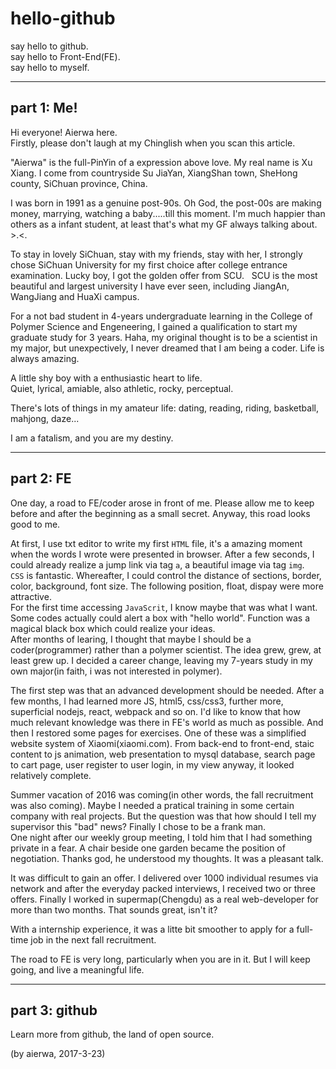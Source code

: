 # hello-github
say hello to github.  
say hello to Front-End(FE).  
say hello to myself.  

---
## part 1: Me!
Hi everyone! Aierwa here.  
Firstly, please don't laugh at my Chinglish when you scan this article.  

"Aierwa" is the full-PinYin of a expression above love. My real name is Xu Xiang. I come from countryside Su JiaYan, XiangShan town, SheHong county, SiChuan province, China.   

I was born in 1991 as a genuine post-90s. Oh God, the post-00s are making money, marrying, watching a baby.....till this moment. I'm much happier than others as a infant student, at least that's what my GF always talking about. >.<.  

To stay in lovely SiChuan, stay with my friends, stay with her, I strongly chose SiChuan University for my first choice after college entrance examination. Lucky boy, I got the golden offer from SCU.  
SCU is the most beautiful and largest university I have ever seen, including JiangAn, WangJiang and HuaXi campus.  

For a not bad student in 4-years undergraduate learning in the College of Polymer Science and Engeneering, I gained a qualification to start my graduate study for 3 years. Haha, my original thought is to be a scientist in my major, but unexpectively, I never dreamed that I am being a coder. Life is always amazing.  

A little shy boy with a enthusiastic heart to life.  
Quiet, lyrical, amiable, also athletic, rocky, perceptual.  

There's lots of things in my amateur life: dating, reading, riding, basketball, mahjong, daze...  

I am a fatalism, and you are my destiny.

---
## part 2: FE
One day, a road to FE/coder arose in front of me. Please allow me to keep before and after the beginning as a small secret. Anyway, this road looks good to me.  

At first, I use txt editor to write my first <code>HTML</code> file, it's a amazing moment when the words I wrote were presented in browser. After a few seconds, I could already realize a jump link via tag <code>a</code>, a beautiful image via tag <code>img</code>.  
<code>CSS</code> is fantastic. Whereafter, I could control the distance of sections, border, color, background, font size. The following position, float, dispay were more attractive.  
For the first time accessing <code>JavaScrit</code>, I know maybe that was what I want. Some codes actually could alert a box with "hello world". Function was a magical black box which could realize your ideas.  
After months of learing, I thought that maybe I should be a coder(programmer) rather than a polymer scientist. The idea grew, grew, at least grew up. I decided a career change, leaving my 7-years study in my own major(in faith, i was not interested in polymer).  

The first step was that an advanced development should be needed. After a few months, I had learned more JS, html5, css/css3, further more, superficial nodejs, react, webpack and so on. I'd like to know that how much relevant knowledge was there in FE's world as much as possible. And then I restored some pages for exercises. One of these was a simplified website system of Xiaomi(xiaomi.com). From back-end to front-end, staic content to js animation, web presentation to mysql database, search page to cart page, user register to user login, in my view anyway, it looked relatively complete.  

Summer vacation of 2016 was coming(in other words, the fall recruitment was also coming). Maybe I needed a pratical training in some certain company with real projects. But the question was that how should I tell my supervisor this "bad" news? Finally I chose to be a frank man.  
One night after our weekly group meeting, I told him that I had something private in a fear. A chair beside one garden became the position of negotiation. Thanks god, he understood my thoughts. It was a pleasant talk.  

It was difficult to gain an offer. I delivered over 1000 individual resumes via network and after the everyday packed interviews, I received two or three offers. Finally I worked in supermap(Chengdu) as a real web-developer for more than two months. That sounds great, isn't it?  

With a internship experience, it was a litte bit smoother to apply for a full-time job in the next fall recruitment.  

The road to FE is very long, particularly when you are in it. But I will keep going, and live a meaningful life.  

-----------------
## part 3: github
Learn more from github, the land of open source.  

(by aierwa, 2017-3-23)

